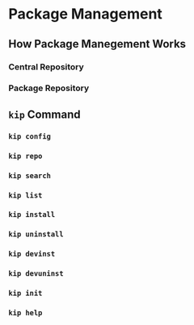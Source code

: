 
# Package Management
## How Package Manegement Works
### Central Repository
### Package Repository
## `kip` Command
### `kip config`
### `kip repo`
### `kip search`
### `kip list`
### `kip install`
### `kip uninstall`
### `kip devinst`
### `kip devuninst`
### `kip init`
### `kip help`
